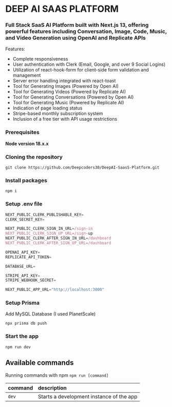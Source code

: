 # DEEP AI SAAS PLATFORM
### Full Stack SaaS AI Platform built with Next.js 13, offering powerful features including Conversation, Image, Code, Music, and Video Generation using OpenAI and Replicate APIs



Features:

- Complete responsiveness
- User authentication with Clerk (Email, Google, and over 9 Social Logins)
- Utilization of react-hook-form for client-side form validation and management
- Server error handling integrated with react-toast
- Tool for Generating Images (Powered by Open AI)
- Tool for Generating Videos (Powered by Replicate AI)
- Tool for Generating Conversations (Powered by Open AI)
- Tool for Generating Music (Powered by Replicate AI)
- Indication of page loading status
- Stripe-based monthly subscription system
- Inclusion of a free tier with API usage restrictions

### Prerequisites

**Node version 18.x.x**

### Cloning the repository

```shell
git clone https://github.com/Deepcoders30/DeepAI-SaasS-Platform.git
```

### Install packages

```shell
npm i
```

### Setup .env file


```js
NEXT_PUBLIC_CLERK_PUBLISHABLE_KEY=
CLERK_SECRET_KEY=

NEXT_PUBLIC_CLERK_SIGN_IN_URL=/sign-in
NEXT_PUBLIC_CLERK_SIGN_UP_URL=/sign-up
NEXT_PUBLIC_CLERK_AFTER_SIGN_IN_URL=/dashboard
NEXT_PUBLIC_CLERK_AFTER_SIGN_UP_URL=/dashboard

OPENAI_API_KEY=
REPLICATE_API_TOKEN=

DATABASE_URL=

STRIPE_API_KEY=
STRIPE_WEBHOOK_SECRET=

NEXT_PUBLIC_APP_URL="http://localhost:3000"
```

### Setup Prisma

Add MySQL Database (I used PlanetScale)

```shell
npx prisma db push

```

### Start the app

```shell
npm run dev
```

## Available commands

Running commands with npm `npm run [command]`

| command         | description                              |
| :-------------- | :--------------------------------------- |
| `dev`           | Starts a development instance of the app |